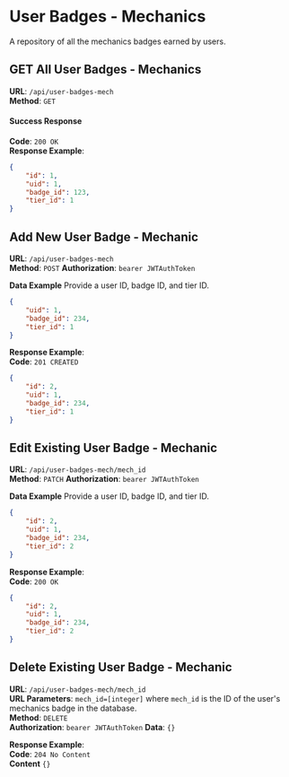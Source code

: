 # User Badges - Mechanics

A repository of all the mechanics badges earned by users.

## GET All User Badges - Mechanics
**URL**: `/api/user-badges-mech`  
**Method**: `GET`

#### Success Response
**Code**: `200 OK`  
**Response Example**:  
```json
{
    "id": 1,
    "uid": 1,
    "badge_id": 123,
    "tier_id": 1
}
```

## Add New User Badge - Mechanic

**URL**: `/api/user-badges-mech`  
**Method**: `POST`
**Authorization**: `bearer JWTAuthToken`

**Data Example**
Provide a user ID, badge ID, and tier ID.

```json
{
    "uid": 1,
    "badge_id": 234,
    "tier_id": 1
}
```

**Response Example**:  
**Code**: `201 CREATED`

```json
{
    "id": 2,
    "uid": 1,
    "badge_id": 234,
    "tier_id": 1
}
```

## Edit Existing User Badge - Mechanic

**URL**: `/api/user-badges-mech/mech_id`  
**Method**: `PATCH`
**Authorization**: `bearer JWTAuthToken`

**Data Example**
Provide a user ID, badge ID, and tier ID.

```json
{
    "id": 2,
    "uid": 1,
    "badge_id": 234,
    "tier_id": 2
}
```

**Response Example**:  
**Code**: `200 OK`

```json
{
    "id": 2,
    "uid": 1,
    "badge_id": 234,
    "tier_id": 2
}
```

## Delete Existing User Badge - Mechanic

**URL**: `/api/user-badges-mech/mech_id`  
**URL Parameters**: `mech_id=[integer]` where `mech_id` is the ID of the user's mechanics badge in the database.  
**Method**: `DELETE`  
**Authorization**: `bearer JWTAuthToken`
**Data**: `{}`

**Response Example**:  
**Code**: `204 No Content`  
**Content** `{}`

